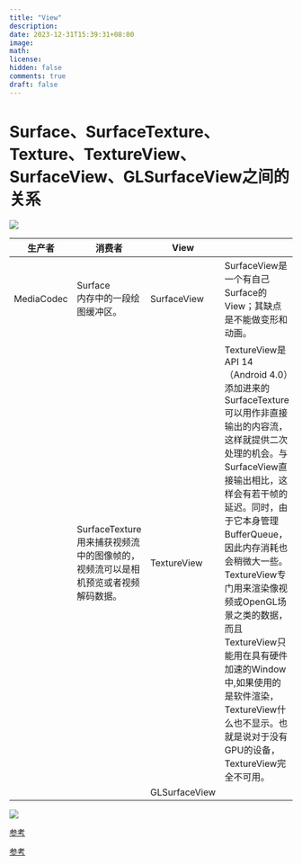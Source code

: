 ```yaml
---
title: "View"
description: 
date: 2023-12-31T15:39:31+08:00
image: 
math: 
license: 
hidden: false
comments: true
draft: false
---
```






# Surface、SurfaceTexture、Texture、TextureView、SurfaceView、GLSurfaceView之间的关系



![](https://cdn.jsdelivr.net/gh/haibinyang/img@main/picgo/20231231140447.png)





| 生产者     | 消费者                                                       | View          |                                                              |
| ---------- | ------------------------------------------------------------ | ------------- | ------------------------------------------------------------ |
| MediaCodec | Surface<br>内存中的一段绘图缓冲区。                          | SurfaceView   | SurfaceView是一个有自己Surface的View；其缺点是不能做变形和动画。 |
|            | SurfaceTexture<br/>用来捕获视频流中的图像帧的，视频流可以是相机预览或者视频解码数据。 | TextureView   | TextureView是API 14（Android 4.0）添加进来的<br/>SurfaceTexture可以用作非直接输出的内容流，这样就提供二次处理的机会。与SurfaceView直接输出相比，这样会有若干帧的延迟。同时，由于它本身管理BufferQueue，因此内存消耗也会稍微大一些。<br/>TextureView专门用来渲染像视频或OpenGL场景之类的数据，而且TextureView只能用在具有硬件加速的Window中,如果使用的是软件渲染，TextureView什么也不显示。也就是说对于没有GPU的设备，TextureView完全不可用。 |
|            |                                                              | GLSurfaceView |                                                              |



![](https://cdn.jsdelivr.net/gh/haibinyang/img@main/picgo/20231231141154.png)



[参考](http://www.aman.site/2016/08/04/SufaceTexture_vs_sufaceView/)

[参考](https://juejin.cn/post/6967640096547962911)
